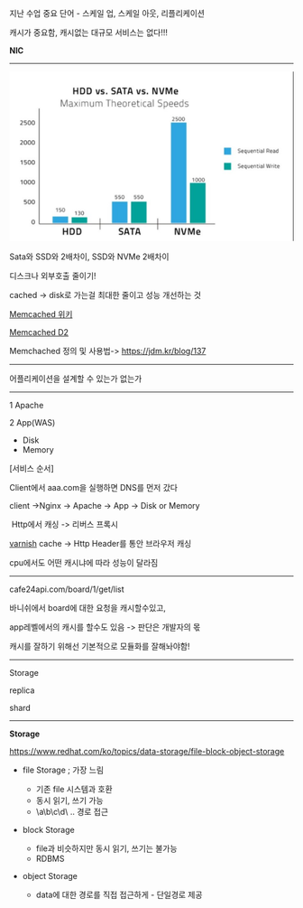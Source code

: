 지난 수업 중요 단어 - 스케일 업, 스케일 아웃, 리플리케이션

캐시가 중요함, 캐시없는 대규모 서비스는 없다!!!

**NIC**

---

![1557728610045](assets/1557728610045.png)

Sata와 SSD와 2배차이, SSD와 NVMe 2배차이

디스크나 외부호출 줄이기! 

cached -> disk로 가는걸 최대한 줄이고 성능 개선하는 것

[Memcached 위키](<https://aws.amazon.com/ko/memcached/>)

[Memcached D2](https://d2.naver.com/helloworld/151047)

Memchached 정의 및 사용법-> <https://jdm.kr/blog/137>

---

어플리케이션을 설계할 수 있는가 없는가

---



1 Apache 

2 App(WAS)

- Disk
- Memory



[서비스 순서]

Client에서 aaa.com을 실행하면 DNS를 먼저 갔다

client ->Nginx -> Apache -> App -> Disk or Memory



​		Http에서 캐싱 -> 리버스 프록시

[varnish](<https://d2.naver.com/helloworld/352076>) cache -> Http Header를 통안 브라우저 캐싱



cpu에서도 어떤 캐시냐에 따라 성능이 달라짐

---



cafe24api.com/board/1/get/list

바니쉬에서 board에 대한 요청을 캐시할수있고,

app레벨에서의 캐시를 할수도 있음 -> 판단은 개발자의 몫



캐시를 잘하기 위해선 기본적으로 모듈화를 잘해놔야함!

---



Storage

replica

shard



---

**Storage**

<https://www.redhat.com/ko/topics/data-storage/file-block-object-storage>

- file Storage ; 가장 느림
  - 기존 file 시스템과 호환
  - 동시 읽기, 쓰기 가능
  - \a\b\c\d\ .. 경로 접근

- block Storage 
  - file과 비슷하지만 동시 읽기, 쓰기는 불가능
  - RDBMS

- object Storage
  - data에 대한 경로를 직접 접근하게  - 단일경로 제공



